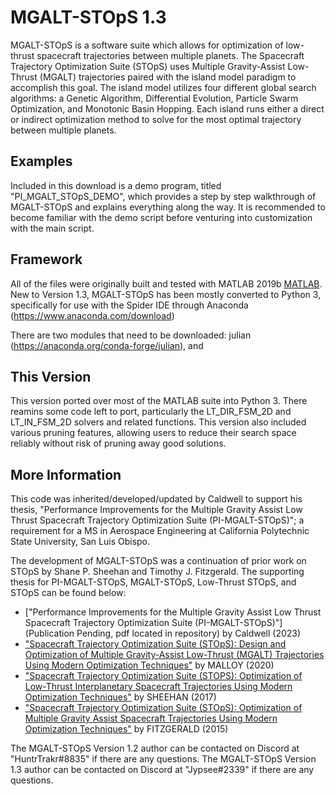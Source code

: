 MGALT-STOpS 1.3
===============

MGALT-STOpS is a software suite which allows for optimization of low-thrust spacecraft trajectories between multiple planets.
The Spacecraft Trajectory Optimization Suite (STOpS) uses Multiple Gravity-Assist Low-Thrust (MGALT) trajectories paired with the island model paradigm to accomplish this goal. 
The island model utilizes four different global search algorithms: a Genetic Algorithm, Differential Evolution, Particle Swarm Optimization, and Monotonic Basin Hopping.
Each island runs either a direct or indirect optimization method to solve for the most optimal trajectory between multiple planets.


## Examples

Included in this download is a demo program, titled "PI_MGALT_STOpS_DEMO", which provides a step by step walkthrough of MGALT-STOpS and explains everything along the way.
It is recommended to become familiar with the demo script before venturing into customization with the main script.


## Framework

All of the files were originally built and tested with MATLAB 2019b [MATLAB](https://www.mathworks.com/products/matlab.html).
New to Version 1.3, MGALT-STOpS has been mostly converted to Python 3, specifically for use with the Spider IDE through Anaconda (https://www.anaconda.com/download)

There are two modules that need to be downloaded: julian (https://anaconda.org/conda-forge/julian), and 

## This Version

This version ported over most of the MATLAB suite into Python 3. There reamins some code left to port, particularly the LT_DIR_FSM_2D and LT_IN_FSM_2D solvers and related functions.
This version also included various pruning features, allowing users to reduce their search space reliably without risk of pruning away good solutions.

## More Information

This code was inherited/developed/updated by Caldwell to support his thesis, "Performance Improvements for the Multiple Gravity Assist Low Thrust Spacecraft Trajectory Optimization Suite (PI-MGALT-STOpS)"; a requirement for a MS in Aerospace Engineering at California Polytechnic State University, San Luis Obispo.

The development of MGALT-STOpS was a continuation of prior work on STOpS by Shane P. Sheehan and Timothy J. Fitzgerald.
The supporting thesis for PI-MGALT-STOpS, MGALT-STOpS, Low-Thrust STOpS, and STOpS can be found below:
* ["Performance Improvements for the Multiple Gravity Assist Low Thrust Spacecraft Trajectory Optimization Suite (PI-MGALT-STOpS)"](Publication Pending, pdf located in repository) by Caldwell (2023)
* ["Spacecraft Trajectory Optimization Suite (STOpS): Design and Optimization of Multiple Gravity-Assist Low-Thrust (MGALT) Trajectories Using Modern Optimization Techniques"](https://digitalcommons.calpoly.edu/theses/2247/) by MALLOY (2020)
* ["Spacecraft Trajectory Optimization Suite (STOPS): Optimization of Low-Thrust Interplanetary Spacecraft Trajectories Using Modern Optimization Techniques"](https://digitalcommons.calpoly.edu/theses/1901/) by SHEEHAN (2017)
* ["Spacecraft Trajectory Optimization Suite (STOpS): Optimization of Multiple Gravity Assist Spacecraft Trajectories Using Modern Optimization Techniques"](https://digitalcommons.calpoly.edu/theses/1503/) by FITZGERALD (2015)

The MGALT-STOpS Version 1.2 author can be contacted on Discord at "HuntrTrakr#8835" if there are any questions.
The MGALT-STOpS Version 1.3 author can be contacted on Discord at "Jypsee#2339" if there are any questions.

